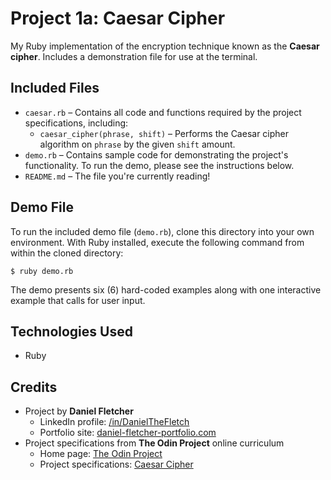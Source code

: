 # Project 1a: Caesar Cipher

My Ruby implementation of the encryption technique known as the **Caesar cipher**. Includes a demonstration file for use at the terminal.

## Included Files

- `caesar.rb` &ndash; Contains all code and functions required by the project specifications, including:
    - `caesar_cipher(phrase, shift)` &ndash; Performs the Caesar cipher algorithm on `phrase` by the given `shift` amount.
- `demo.rb` &ndash; Contains sample code for demonstrating the project's functionality.
To run the demo, please see the instructions below.
- `README.md` &ndash; The file you're currently reading!

## Demo File

To run the included demo file (`demo.rb`), clone this directory into your own environment. With Ruby installed, execute the following command from within the cloned directory:

```
$ ruby demo.rb
```

The demo presents six (6) hard-coded examples along with one interactive example that calls for user input.

## Technologies Used

- Ruby

## Credits

- Project by **Daniel Fletcher**
    - LinkedIn profile: [/in/DanielTheFletch](https://www.linkedin.com/in/danielthefletch)
    - Portfolio site: [daniel-fletcher-portfolio.com](https://www.daniel-fletcher-portfolio.com)
- Project specifications from **The Odin Project** online curriculum
    - Home page: [The Odin Project](https://www.theodinproject.com/)
    - Project specifications: [Caesar Cipher](https://www.theodinproject.com/lessons/ruby-caesar-cipher)